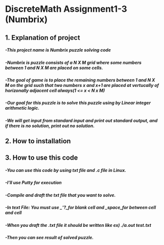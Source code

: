 DiscreteMath Assignment1-3 (Numbrix)
============================================
## 1. Explanation of project
#####  -This project name is ***Numbrix puzzle solving code*** 
#####  -Numbrix is puzzle consists of a N X M grid where some numbers between 1 and N X M are placed on some cells.
#####  -The goal of game is to place the remaining numbers between 1 and N X M on the grid such that two numbers x and x+1 are placed at vertucally of horizonally adjacent cell always(1 <= x < N x M) 
#####  -Our goal for this puzzle is to solve this puzzle using by ***Linear integer arithmetic logic***.
#####  -We will get input from standard input and print out standard output, and if there is no solution, print out no solution.

## 2. How to installation

## 3. How to use this code
#####  -You can use this code by using txt file and .c file in Linux.
#####  -I'll use Putty for execution
#####  -Compile and draft the txt file that you want to solve.
#####  -_In text File_: You must use _'?_for blank cell and _space_for between cell and cell
#####  -When you draft the .txt file it should be written like ex) ./a.out test.txt
#####  -Then you can see result of solved puzzle.
